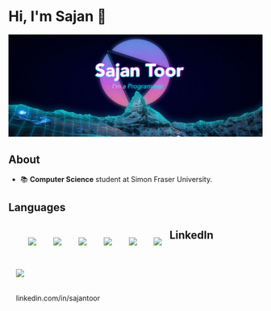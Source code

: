 # Hi, I'm Sajan 👋

<img src="header.png"/>

## About
* 📚 **Computer Science** student at Simon Fraser University.

## Languages
<ul style="float: left;"> 
    <img src="https://cdn.jsdelivr.net/npm/programming-languages-logos/src/javascript/javascript.png" height="30" style="margin:15px;">
    <img src="https://cdn.jsdelivr.net/npm/programming-languages-logos/src/typescript/typescript.png" height="30" style="margin:15px;">
    <img src="https://cdn.jsdelivr.net/npm/programming-languages-logos/src/python/python.png" height="30" style="margin:15px;">
    <img src="https://cdn.jsdelivr.net/npm/programming-languages-logos/src/c/c.png" height="30" style="margin:15px;">
    <img src="https://cdn.jsdelivr.net/npm/programming-languages-logos/src/cpp/cpp.png" height="30" style="margin:15px;">
    <img src="https://cdn.jsdelivr.net/npm/programming-languages-logos/src/java/java.png" height="30" style="margin:15px;">
</ul>

## LinkedIn
<div style="float: left;">
    <a href="https://www.linkedin.com/in/sajantoor/"> 
        <img src="https://upload.wikimedia.org/wikipedia/commons/f/f8/LinkedIn_icon_circle.svg" height="50" style="margin:15px;"/>
    </a>
    <p style="margin:15px"> 
        linkedin.com/in/sajantoor
    </p>
</div>
